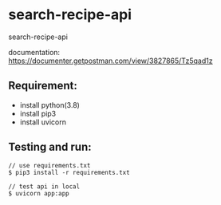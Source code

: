 # search-recipe-api

search-recipe-api

documentation: https://documenter.getpostman.com/view/3827865/Tz5qad1z

## Requirement:
 - install python(3.8)
 - install pip3
 - install uvicorn

## Testing and run:
```
// use requirements.txt
$ pip3 install -r requirements.txt

// test api in local
$ uvicorn app:app
```